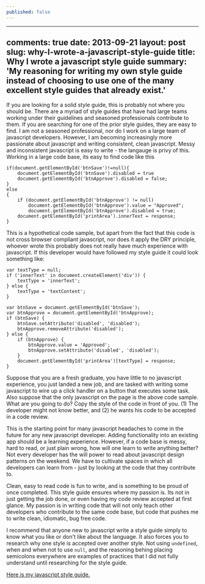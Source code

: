```yaml
---
published: false
---
```


---
comments: true
date: 2013-09-21
layout: post
slug: why-I-wrote-a-javascript-style-guide
title: Why I wrote a javascript style guide
summary: 'My reasoning for writing my own style guide instead of choosing to use one of the many excellent style guides that already exist.'
---

If you are looking for a solid style guide, this is probably not where you should be. There are a myriad of style guides that have had large teams working under their guidelines and seasoned professionals contribute to them. If you are searching for one of the prior style guides, they are easy to find. I am not a seasoned professional, nor do I work on a large team of javascript developers. However, I am becoming increasingly more passionate about javascript and writing consistent, clean javascript. Messy and inconsistent javascript is easy to write - the langauge is privy of this. Working in a large code base, its easy to find code like this

	if(document.getElementById('btnSave')!=null){
    	document.getElementById('btnSave').disabled = true
        document.getElementById('btnApprove').disabled = false;
    }
    else 
    {
    	if (document.getElementById('btnApprove') != null)
        	document.getElementById('btnApprove').value = "Approved";
            document.getElementById('btnApprove').disabled = true;
    	document.getElementById('printArea').innerText = response;
    }

This is a hypothetical code sample, but apart from the fact that this code is not cross browser compliant javascript, nor does it apply the DRY principle, whoever wrote this probably does not really have much experience with javascript. If this developer would have followed my style guide it could look something like:

    var textType = null;
    if ('innerText' in document.createElement('div')) {
    	textType = 'innerText';
    } else {
    	textType = 'textContent';
    }
    
    var btnSave = document.getElementById('btnSave');
    var btnApprove = document.getElementById('btnApprove);
    if (btnSave) {
    	btnSave.setAttribute('disabled', 'disabled');
        btnApprove.removeAttribute('disabled');
    } else {
    	if (btnApprove) {
        	btnApprove.value = 'Approved';
            btnApprove.setAttribute('disabled', 'disabled');
        }
        document.getElementById('printArea')[textType] = response;
    }

Suppose that you are a fresh graduate, you have little to no javascript experience, you just landed a new job, and are tasked with writing some javascript to wire up a click handler on a button that executes some task. Also suppose that the only javascript on the page is the above code sample. What are you going to do? Copy the style of the code in front of you. (1) The developer might not know better, and (2)  he wants his code to be accepted in a code review.

This is the starting point for many javascript headaches to come in the future for any new javascript developer. Adding functionality into an existing app should be a learning experience. However, if a code base is messy, hard to read, or just plain wrong, how will one learn to write anything better? Not every developer has the will power to read about javascript design patterns on the weekend. We have to cultivate spaces in which all developers can learn from - just by looking at the code that they contribute to.

Clean, easy to read code is fun to write, and is something to be proud of once completed. This style guide ensures where my passion is. Its not in just getting the job done, or even having my code review accepted at first glance. My passion is in writing code that will not only teach other developers who contribute to the same code base, but code that pushes me to write clean, idiomatic, bug free code.

I recommend that anyone new to javascript write a style guide simply to know what you like or don't like about the language. It also forces you to research why one style is accepted over another style. Not using `undefined`, when and when not to use `null`, and the reasoning behing placing semicolons everywhere are examples of practices that I did not fully understand until researching for the style guide.

[Here is my javascript style guide.](https://github.com/kavun/js-style-guide)
